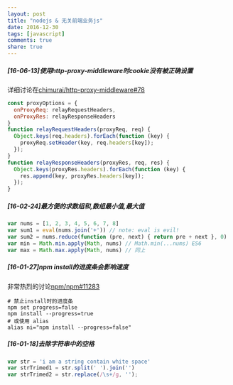 ```yaml
---
layout: post
title: "nodejs & 无关前端业务js"
date: 2016-12-30
tags: [javascript]
comments: true
share: true
---
```


##### [16-06-13]使用http-proxy-middleware时cookie没有被正确设置

详细讨论在[chimurai/http-proxy-middleware#78](https://github.com/chimurai/http-proxy-middleware/issues/78)

```js
const proxyOptions = {
  onProxyReq: relayRequestHeaders,
  onProxyRes: relayResponseHeaders
}
function relayRequestHeaders(proxyReq, req) {
  Object.keys(req.headers).forEach(function (key) {
    proxyReq.setHeader(key, req.headers[key]);
  });
}
function relayResponseHeaders(proxyRes, req, res) {
  Object.keys(proxyRes.headers).forEach(function (key) {
    res.append(key, proxyRes.headers[key]);
  });
}
```

##### [16-02-24]最方便的求数组和,数组最小值,最大值

```js
var nums = [1, 2, 3, 4, 5, 6, 7, 8]
var sum1 = eval(nums.join('+')) // note: eval is evil!
var sum2 = nums.reduce(function (pre, next) { return pre + next }, 0)
var min = Math.min.apply(Math, nums) // Math.min(...nums) ES6
var max = Math.max.apply(Math, nums) // 同上
```

##### [16-01-27]npm install的进度条会影响速度

非常热烈的讨论[npm/npm#11283](https://github.com/npm/npm/issues/11283)

```shell
# 禁止install时的进度条
npm set progress=false
npm install --progress=true
# 或使用 alias
alias ni="npm install --progress=false"
```

##### [16-01-18]去除字符串中的空格

```js
var str = 'i am a string contain white space'
var strTrimed1 = str.split(' ').join('')
var strTrimed2 = str.replace(/\s+/g, '');
```
